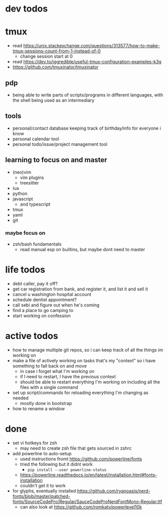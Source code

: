# dev todos

# tmux
- read https://unix.stackexchange.com/questions/313577/how-to-make-tmux-sessions-count-from-1-instead-of-0
    - change session start at 0
- read https://dev.to/iggredible/useful-tmux-configuration-examples-k3g
- https://github.com/tmuxinator/tmuxinator
## pdp
- being able to write parts of scripts/programs in different languages, with the shell being used as an intermediary

## tools
- personal/contact database keeping track of birthday/info for everyone i know
- personal calendar tool
- personal todo/issue/project management tool


## learning to focus on and master
- (neo)vim
    - vim plugins
    - treesitter
- lua
- python
- javascript
    - and typescript
- tmux
- yaml 
- git
### maybe focus on
- zsh/bash fundamentals
    - read manual esp on builtins, but maybe dont need to master

# life todos
- debt caller, pay it off?
- get car registration from bank, and register it, and list it and sell it
- cancel u washington hospital account
- schedule dentist appointment?
- call sebi and figure out when he's coming
- find a place to go camping to
- start working on confession

# active todos
- how to manage multiple git repos, so i can keep track of all the things im working on
- make a file of actively working on tasks that's my "context" so i have something to fall back on and move
    - in case i forget what I'm working on
    - if I need to restart, I have the previous context
    - should be able to restart everything I'm working on including all the files with a single command
- set up script/commands for reloading everything I'm changing as needed
    - mostly done in bootstrap
- how to rename a window

# done
- set vi hotkeys for zsh
    - may need to create zsh file that gets sourced in zshrc
- add powerline to auto-setup
    - used instructions fromt https://github.com/powerline/fonts
    - tried the following but it didnt work
      - `pip install --user powerline-status`
    - https://powerline.readthedocs.io/en/latest/installation.html#fonts-installation
    - couldn't get it to work
- for glyphs, eventually installed https://github.com/ryanoasis/nerd-fonts/blob/master/patched-fonts/SourceCodePro/Regular/SauceCodeProNerdFontMono-Regular.ttf
  - can also look at https://github.com/romkatv/powerlevel10k
